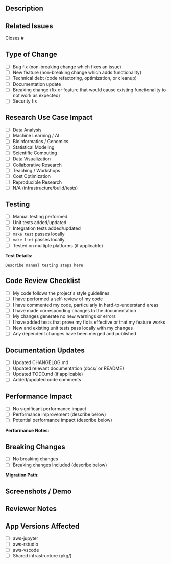 ## Description

<!-- Provide a clear and concise description of your changes -->

## Related Issues

<!-- Link to related issues using #issue_number or "Closes #123" -->

Closes #

## Type of Change

<!-- Check all that apply -->

- [ ] Bug fix (non-breaking change which fixes an issue)
- [ ] New feature (non-breaking change which adds functionality)
- [ ] Technical debt (code refactoring, optimization, or cleanup)
- [ ] Documentation update
- [ ] Breaking change (fix or feature that would cause existing functionality to not work as expected)
- [ ] Security fix

## Research Use Case Impact

<!-- Which research use cases does this affect? Check all that apply -->

- [ ] Data Analysis
- [ ] Machine Learning / AI
- [ ] Bioinformatics / Genomics
- [ ] Statistical Modeling
- [ ] Scientific Computing
- [ ] Data Visualization
- [ ] Collaborative Research
- [ ] Teaching / Workshops
- [ ] Cost Optimization
- [ ] Reproducible Research
- [ ] N/A (infrastructure/build/tests)

## Testing

<!-- Describe the testing you performed -->

- [ ] Manual testing performed
- [ ] Unit tests added/updated
- [ ] Integration tests added/updated
- [ ] `make test` passes locally
- [ ] `make lint` passes locally
- [ ] Tested on multiple platforms (if applicable)

**Test Details:**
```
Describe manual testing steps here
```

## Code Review Checklist

<!-- Verify these before requesting review -->

- [ ] My code follows the project's style guidelines
- [ ] I have performed a self-review of my code
- [ ] I have commented my code, particularly in hard-to-understand areas
- [ ] I have made corresponding changes to the documentation
- [ ] My changes generate no new warnings or errors
- [ ] I have added tests that prove my fix is effective or that my feature works
- [ ] New and existing unit tests pass locally with my changes
- [ ] Any dependent changes have been merged and published

## Documentation Updates

- [ ] Updated CHANGELOG.md
- [ ] Updated relevant documentation (docs/ or README)
- [ ] Updated TODO.md (if applicable)
- [ ] Added/updated code comments

## Performance Impact

<!-- Describe any performance implications -->

- [ ] No significant performance impact
- [ ] Performance improvement (describe below)
- [ ] Potential performance impact (describe below)

**Performance Notes:**


## Breaking Changes

<!-- If this includes breaking changes, describe migration path -->

- [ ] No breaking changes
- [ ] Breaking changes included (describe below)

**Migration Path:**


## Screenshots / Demo

<!-- Add screenshots, terminal output, or demo videos if applicable -->


## Reviewer Notes

<!-- Any additional context for reviewers -->


## App Versions Affected

<!-- Check all that apply -->

- [ ] aws-jupyter
- [ ] aws-rstudio
- [ ] aws-vscode
- [ ] Shared infrastructure (pkg/)
